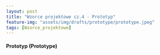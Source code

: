 ```yaml
---
layout: post
title: "Wzorce projektowe cz.4 - Prototyp"
feature-img: "assets/img/drafts/prototype/prototype.jpeg"
tags: [Wzorce_projektowe]
---
```


<h4 class="text-success">Prototyp (Prototype)<h4>
<br>
<font class="base-font-size">
&nbsp;
<br>
<br>
</font>